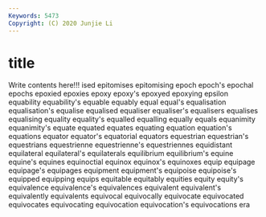 ```yaml
---
Keywords: 5473
Copyright: (C) 2020 Junjie Li
---
```


# title

Write contents here!!!
ised 
epitomises 
epitomising 
epoch 
epoch's 
epochal 
epochs 
epoxied 
epoxies
epoxy 
epoxy's 
epoxyed 
epoxying 
epsilon 
equability 
equability's 
equable 
equably 
equal
equal's 
equalisation 
equalisation's 
equalise 
equalised 
equaliser 
equaliser's 
equalisers 
equalises 
equalising
equality 
equality's 
equalled 
equalling 
equally 
equals 
equanimity 
equanimity's 
equate 
equated
equates 
equating 
equation 
equation's 
equations 
equator 
equator's 
equatorial 
equators 
equestrian
equestrian's 
equestrians 
equestrienne 
equestrienne's 
equestriennes 
equidistant 
equilateral 
equilateral's 
equilaterals 
equilibrium
equilibrium's 
equine 
equine's 
equines 
equinoctial 
equinox 
equinox's 
equinoxes 
equip 
equipage
equipage's 
equipages 
equipment 
equipment's 
equipoise 
equipoise's 
equipped 
equipping 
equips 
equitable
equitably 
equities 
equity 
equity's 
equivalence 
equivalence's 
equivalences 
equivalent 
equivalent's 
equivalently
equivalents 
equivocal 
equivocally 
equivocate 
equivocated 
equivocates 
equivocating 
equivocation 
equivocation's 
equivocations
era 
